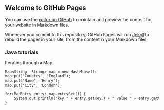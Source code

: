 ## Welcome to GitHub Pages

You can use the [editor on GitHub](https://github.com/siddrameshwar/blog/edit/master/README.md) to maintain and preview the content for your website in Markdown files.

Whenever you commit to this repository, GitHub Pages will run [Jekyll](https://jekyllrb.com/) to rebuild the pages in your site, from the content in your Markdown files.

### Java tutorials

Iterating through a Map
```markdown
Map<String, String> map = new HashMap<>();
map.put("Country", "England");
map.put("Name", "Henry");
map.put("City", "London");

for(MapEntry entry: map.entrySet()) {
    System.out.println("key " + entry.getKey() + " value " + entry.getValue());
}

```
<!--
### Markdown

Markdown is a lightweight and easy-to-use syntax for styling your writing. It includes conventions for

```markdown
Syntax highlighted code block

# Header 1
## Header 2
### Header 3

[comment]: <> (Bulleted)
- List

1. Numbered
2. List
**BOLD
**Bold** and _Italic_ and `Code` text

[Link](url) and ![Image](src)
```

For more details see [GitHub Flavored Markdown](https://guides.github.com/features/mastering-markdown/).

### Jekyll Themes

Your Pages site will use the layout and styles from the Jekyll theme you have selected in your [repository settings](https://github.com/siddrameshwar/blog/settings). The name of this theme is saved in the Jekyll `_config.yml` configuration file.

### Support or Contact

Having trouble with Pages? Check out our [documentation](https://help.github.com/categories/github-pages-basics/) or [contact support](https://github.com/contact) and we’ll help you sort it out.

 -->
